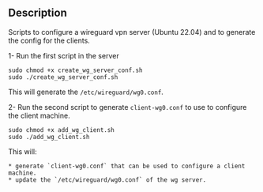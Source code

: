 ## Description

Scripts to configure a wireguard vpn server (Ubuntu 22.04) and to generate the config for the clients.


1- Run the first script in the server

```
sudo chmod +x create_wg_server_conf.sh
sudo ./create_wg_server_conf.sh
```
This will generate the `/etc/wireguard/wg0.conf`.


2- Run the second script to generate `client-wg0.conf` to use to configure the client machine.
```
sudo chmod +x add_wg_client.sh
sudo ./add_wg_client.sh
```

This will:

    * generate `client-wg0.conf` that can be used to configure a client machine.
    * update the `/etc/wireguard/wg0.conf` of the wg server.
    

